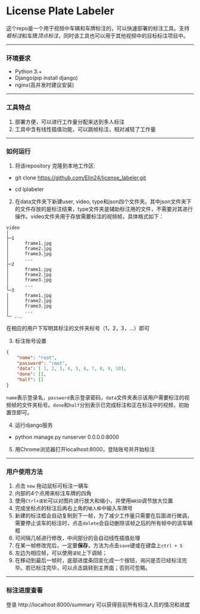 #   License Plate Labeler

这个repo是一个用于视频中车辆和车牌标注的，可以快速部署的标注工具。支持*框标注*和车牌*顶点标注*，同时该工具也可以用于其他视频中的目标标注项目中。


----

### 环境要求
* Python 3.+
* Django(pip install django)
* nginx(高并发时建议安装)


------

### 工具特点
1. 部署方便，可以进行工作量分配来达到多人标注
2. 工具中含有线性插值功能，可以跳帧标注，相对减轻了工作量

----



### 如何运行

1. 将该repository 克隆到本地工作区:

*   git clone https://github.com/Elin24/license_labeler.git

*   cd lplabeler

2. 在data文件夹下新建user, video, type和json四个文件夹。其中json文件夹下的文件存放的是标注结果，type文件夹是辅助标注用的文件，不需要对其进行操作。video文件夹用于存放需要标注的视频帧，具体格式如下：
```
video
│  
├─1
│      frame1.jpg
│      frame2.jpg
│      frame3.jpg
│      ...
├─2
│      frame1.jpg
│      frame2.jpg
│      frame3.jpg
│      ...
└─3
│      frame1.jpg
│      frame2.jpg
│      frame3.jpg
│      ...
└─ ...
```
在相应的用户下写明其标注的文件夹标号（1，2，3，...）即可



3. 标注账号设置
```json
{
    "name": "root",
    "password": "root",
    "data": [ 1, 2, 3, 4, 5, 6, 7, 8, 9, 10],
    "done": [],
    "half": []
}
```
`name`表示登录名，`password`表示登录密码，`data`文件夹表示该用户需要标注的视频帧的文件夹标号。`done`和`half`分别表示已完成标注和正在标注中的视频，初始置空即可。


4. 运行django服务

*   python manage.py runserver 0.0.0.0:8000

5. 用Chrome浏览器打开localhost:8000，登陆账号并开始标注


----


### 用户使用方法

1. 点击 `new` 拖动鼠标可标注一辆车
2. 内部的4个点用来标注车牌的四角
3. 使用`Ctrl+滚轮`可以对图片进行放大和缩小，并使用`WASD`调节放大位置
4. 完成坐标点的标注后再右上角的`输入框`中输入车牌号
5. 新建的标注框会自动复制到下一帧，为了减少工作量只需要在后面进行微调，需要停止该车的标注时，点击`delete`会自动删除该帧之后的所有帧中的该车辆框 
5. 可间隔几帧进行修改，中间部分的会自动线性插值处理
6. 在某一帧修改完后，一定要**保存**，方法为点击`save`键或在键盘上`ctrl + S`
7. 左边为相应帧，可以使用`滚轮`上下调帧；
8. 在移动到最后一帧时，底部进度条回变化成一个按钮，询问是否已经标注完毕。若已标注完毕，可以点击跳转到主界面；否则可忽略。

---



### 标注进度查看
登录 http://localhost:8000/summary 可以获得目前所有标注人员的情况和进度

